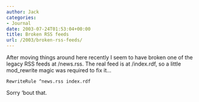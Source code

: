 ```yaml
---
author: Jack
categories:
- Journal
date: 2003-07-24T01:53:04+00:00
title: Broken RSS feeds
url: /2003/broken-rss-feeds/
---
```


After moving things around here recently I seem to have broken one of the legacy RSS feeds at /news.rss. The real feed is at /index.rdf, so a little mod_rewrite magic was required to fix it&#8230;



`RewriteRule ^news.rss index.rdf`

Sorry &#8216;bout that.